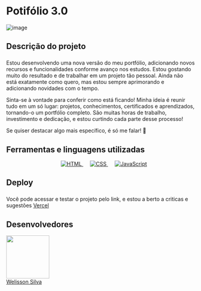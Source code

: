 <h1>Potifólio 3.0</h1>

![image](https://github.com/user-attachments/assets/b3942310-018d-4cd2-ac8b-95265663d0f1)

## Descrição do projeto

### <p align="justify">
Estou desenvolvendo uma nova versão do meu portfólio, adicionando novos recursos e funcionalidades conforme avanço nos estudos. 
Estou gostando muito do resultado e de trabalhar em um projeto tão pessoal. Ainda não está exatamente como quero, mas estou sempre aprimorando e adicionando novidades com o tempo.

Sinta-se à vontade para conferir como está ficando! Minha ideia é reunir tudo em um só lugar: projetos, 
conhecimentos, certificados e aprendizados, tornando-o um portfólio completo. São muitas horas de trabalho, investimento e dedicação, e estou curtindo cada parte desse processo!

Se quiser destacar algo mais específico, é só me falar! 🚀
</p>

## Ferramentas e linguagens utilizadas 

<p align="center"> 
  &emsp; 
  <a href="https://www.w3.org/html/" target="_blank"> 
   <img alt="HTML" src="https://img.shields.io/badge/HTML5%20-%23E34F26.svg?style=plastic&logo=html5&logoColor=white">
  </a> 
  &emsp;
  <a href="https://www.w3schools.com/css/" target="_blank">
    <img alt="CSS" src="https://img.shields.io/badge/CSS%20-%231572B6.svg?style=plastic&logo=css3&logoColor=white">
  </a> 
  &emsp;
  <a href="https://developer.mozilla.org/en-US/docs/Web/JavaScript" target="_blank"> 
     <img alt="JavaScript" src="https://img.shields.io/badge/JavaScript%20-%23F7DF1E.svg?style=plastic&logo=javascript&logoColor=black">
   </a>
 <p/>

 ## Deploy

 ### <p align="justify">
 Você pode acessar e testar o projeto pelo link, e estou a berto a criticas e sugestões <a href="https://portifolio-3-0-nine.vercel.app/">  Vercel </a>
</p>


 ## Desenvolvedores

 <img src="https://avatars.githubusercontent.com/u/119025122?s=400&u=df5d07f38faf4e8a7944ff0c7516d430359e2214&v=4" width=115><br><a href="https://www.linkedin.com/in/welissoncunha/">Welisson Silva</a>
